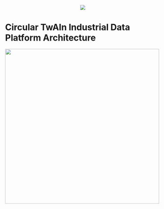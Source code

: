 
<p align="center">
  <img  src="https://github.com/Engineering-Research-and-Development/circular-twain_industrial_data_platform/assets/103200695/48c05e6d-ccbc-488f-97f9-bce4cbde07f2">
</p>


# Circular TwAIn Industrial Data Platform Architecture


 <img width=500 heigth=501 src="https://github.com/Engineering-Research-and-Development/circular-twain_industrial_data_platform/assets/103200695/27948e3e-a1ec-4abd-8a53-077374c2fe80">
 
 
